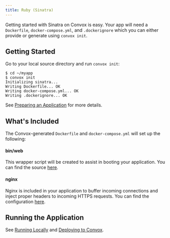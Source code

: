 ```yaml
---
title: Ruby (Sinatra)
---
```


Getting started with Sinatra on Convox is easy. Your app will need a `Dockerfile`, `docker-compose.yml`, and `.dockerignore` which you can either provide or generate using `convox init`.

## Getting Started

Go to your local source directory and run `convox init`:

    $ cd ~/myapp
    $ convox init
    Initializing sinatra...
    Writing Dockerfile... OK
    Writing docker-compose.yml... OK
    Writing .dockerignore... OK

See [Preparing an Application](/docs/preparing-an-application) for more details.

## What's Included

The Convox-generated `Dockerfile` and `docker-compose.yml` will set up the following:

#### bin/web

This wrapper script will be created to assist in booting your application. You can find the source [here](https://github.com/convox/sinatra/blob/master/bin/web).

#### nginx

Nginx is included in your application to buffer incoming connections and inject proper headers to incoming HTTPS requests. You can find the configuration [here](https://github.com/convox/sinatra/blob/master/conf/nginx.conf).

## Running the Application

See [Running Locally](/docs/running-locally) and [Deploying to Convox](/docs/deploying-to-convox).

